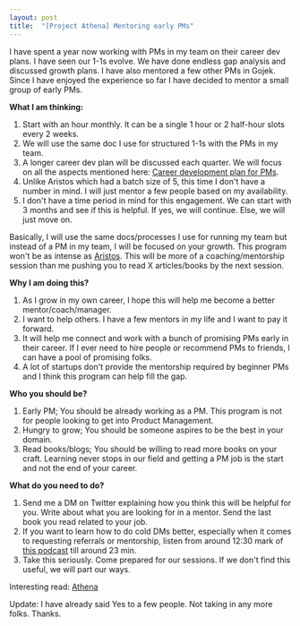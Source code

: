 ```yaml
---
layout: post
title:  "[Project Athena] Mentoring early PMs"
---
```


I have spent a year now working with PMs in my team on their career dev plans. I have seen our 1-1s evolve. We have done endless gap analysis and discussed growth plans. I have also mentored a few other PMs in Gojek. Since I have enjoyed the experience so far I have decided to mentor a small group of early PMs.

**What I am thinking:**
1. Start with an hour monthly. It can be a single 1 hour or 2 half-hour slots every 2 weeks.
2. We will use the same doc I use for structured 1-1s with the PMs in my team.
3. A longer career dev plan will be discussed each quarter. We will focus on all the aspects mentioned here: [Career development plan for PMs](https://manassaloi.com/2020/05/11/career-dev-plan.html).
4. Unlike Aristos which had a batch size of 5, this time I don't have a number in mind. I will just mentor a few people based on my availability.
5. I don't have a time period in mind for this engagement. We can start with 3 months and see if this is helpful. If yes, we will continue. Else, we will just move on.

Basically, I will use the same docs/processes I use for running my team but instead of a PM in my team, I will be focused on your growth. This program won't be as intense as [Aristos](https://manassaloi.com/2020/01/21/aristos-pm-coaching.html). This will be more of a coaching/mentorship session than me pushing you to read X articles/books by the next session.

**Why I am doing this?**
1. As I grow in my own career, I hope this will help me become a better mentor/coach/manager.
2. I want to help others. I have a few mentors in my life and I want to pay it forward.
3. It will help me connect and work with a bunch of promising PMs early in their career. If I ever need to hire people or recommend PMs to friends, I can have a pool of promising folks.
4. A lot of startups don't provide the mentorship required by beginner PMs and I think this program can help fill the gap.

**Who you should be?**
1. Early PM; You should be already working as a PM. This program is not for people looking to get into Product Management.
2. Hungry to grow; You should be someone aspires to be the best in your domain.
3. Read books/blogs; You should be willing to read more books on your craft. Learning never stops in our field and getting a PM job is the start and not the end of your career.

**What do you need to do?**
1. Send me a DM on Twitter explaining how you think this will be helpful for you. Write about what you are looking for in a mentor. Send the last book you read related to your job.
2. If you want to learn how to do cold DMs better, especially when it comes to requesting referrals or mentorship, listen from around 12:30 mark of [this podcast](https://podcasts.google.com/feed/aHR0cHM6Ly9jcmVhdG9ybGFiZm0ubGlic3luLmNvbS9yc3M/episode/YzJlNGZiMzktYzA0OS00N2IwLWI3YTEtM2MxODIyNTNjNDU0?ep=14) till around 23 min.
3. Take this seriously. Come prepared for our sessions. If we don't find this useful, we will part our ways.

Interesting read: [Athena](https://www.growthmentor.com/blog/origin-of-word-mentor/)

Update: I have already said Yes to a few people. Not taking in any more folks. Thanks.
